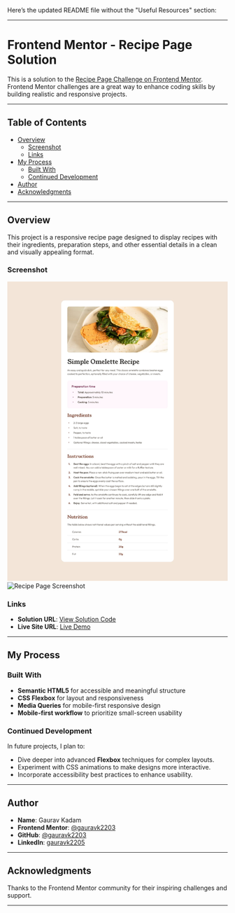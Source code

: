 Here’s the updated README file without the "Useful Resources" section:  

---

# Frontend Mentor - Recipe Page Solution  

This is a solution to the [Recipe Page Challenge on Frontend Mentor](https://www.frontendmentor.io/challenges/recipe-page-KiTsR8QQKm). Frontend Mentor challenges are a great way to enhance coding skills by building realistic and responsive projects.  

---

## Table of Contents  

- [Overview](#overview)  
  - [Screenshot](#screenshot)  
  - [Links](#links)  
- [My Process](#my-process)  
  - [Built With](#built-with)  
  - [Continued Development](#continued-development)  
- [Author](#author)  
- [Acknowledgments](#acknowledgments)  

---

## Overview  

This project is a responsive recipe page designed to display recipes with their ingredients, preparation steps, and other essential details in a clean and visually appealing format.  

### Screenshot  

![Recipe Page Screenshot](./design/desktop-design.jpg) 
![Recipe Page Screenshot](./design/tablet-design.jpg)
 

### Links  

- **Solution URL**: [View Solution Code](https://github.com/your-username/recipe-page-solution)  
- **Live Site URL**: [Live Demo](https://your-live-site-url.com)  

---

## My Process  

### Built With  

- **Semantic HTML5** for accessible and meaningful structure  
- **CSS Flexbox** for layout and responsiveness  
- **Media Queries** for mobile-first responsive design  
- **Mobile-first workflow** to prioritize small-screen usability  

### Continued Development  

In future projects, I plan to:  
- Dive deeper into advanced **Flexbox** techniques for complex layouts.  
- Experiment with CSS animations to make designs more interactive.  
- Incorporate accessibility best practices to enhance usability.  

---

## Author  

- **Name**: Gaurav Kadam  
- **Frontend Mentor**: [@gauravk2203](https://www.frontendmentor.io/profile/yourusername)  
- **GitHub**: [@gauravk2203](https://github.com/gauravk2203)  
- **LinkedIn**: [gauravk2205](https://www.linkedin.com/in/gauravk2205)  

---

## Acknowledgments  

Thanks to the Frontend Mentor community for their inspiring challenges and support.  

---